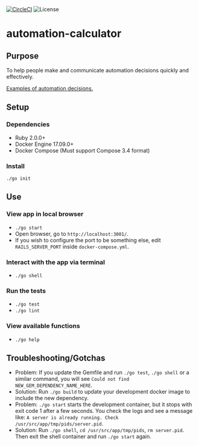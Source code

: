 [![CircleCI](https://circleci.com/gh/team-automation-calculator/automation-calculator/tree/master.svg?style=shield&circle-token=b5937e6c3aa7290dc6425381ce5be7ea98a027bb)](https://circleci.com/gh/team-automation-calculator/automation-calculator/tree/master) ![License](https://img.shields.io/badge/license-mit-blue.svg)

# automation-calculator

## Purpose

To help people make and communicate automation decisions quickly and effectively. 

[Examples of automation decisions.](https://github.com/team-automation-calculator/automation-calculator/blob/master/About.md)

## Setup
### Dependencies
* Ruby 2.0.0+
* Docker Engine 17.09.0+
* Docker Compose (Must support Compose 3.4 format)

### Install
`./go init`

## Use

### View app in local browser
* `./go start`
* Open browser, go to `http://localhost:3001/`.
* If you wish to configure the port to be something else, edit `RAILS_SERVER_PORT` inside `docker-compose.yml`.

### Interact with the app via terminal
* `./go shell`

### Run the tests
* `./go test`
* `./go lint`

### View available functions
* `./go help`

## Troubleshooting/Gotchas

* Problem: If you update the Gemfile and run `./go test`, `./go shell` or a similar command, you will see `Could not find NEW_GEM_DEPENDENCY_NAME_HERE`.
* Solution: Run `./go build` to update your development docker image to include the new dependency.
* Problem: `./go start` starts the development container, but it stops with exit code 1 after a few seconds. You check the logs and see a message like: `A server is already running. Check /usr/src/app/tmp/pids/server.pid`. 
* Solution: Run `./go shell`, `cd /usr/src/app/tmp/pids`, `rm server.pid`. Then exit the shell container and run `./go start` again.
